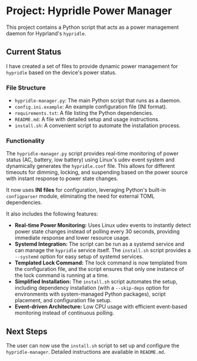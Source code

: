 # Project: Hypridle Power Manager

This project contains a Python script that acts as a power management daemon for Hyprland's `hypridle`.

## Current Status

I have created a set of files to provide dynamic power management for `hypridle` based on the device's power status.

### File Structure

-   `hypridle-manager.py`: The main Python script that runs as a daemon.
-   `config.ini.example`: An example configuration file (INI format).
-   `requirements.txt`: A file listing the Python dependencies.
-   `README.md`: A file with detailed setup and usage instructions.
-   `install.sh`: A convenient script to automate the installation process.

### Functionality

The `hypridle-manager.py` script provides real-time monitoring of power status (AC, battery, low battery) using Linux's udev event system and dynamically generates the `hypridle.conf` file. This allows for different timeouts for dimming, locking, and suspending based on the power source with instant response to power state changes.

It now uses **INI files** for configuration, leveraging Python's built-in `configparser` module, eliminating the need for external TOML dependencies.

It also includes the following features:

-   **Real-time Power Monitoring:** Uses Linux udev events to instantly detect power state changes instead of polling every 30 seconds, providing immediate response and lower resource usage.
-   **Systemd Integration:** The script can be run as a systemd service and can manage the `hypridle` service itself. The `install.sh` script provides a `--systemd` option for easy setup of systemd services.
-   **Templated Lock Command:** The lock command is now templated from the configuration file, and the script ensures that only one instance of the lock command is running at a time.
-   **Simplified Installation:** The `install.sh` script automates the setup, including dependency installation (with a `--skip-deps` option for environments with system-managed Python packages), script placement, and configuration file setup.
-   **Event-driven Architecture:** Low CPU usage with efficient event-based monitoring instead of continuous polling.

## Next Steps

The user can now use the `install.sh` script to set up and configure the `hypridle-manager`. Detailed instructions are available in `README.md`.